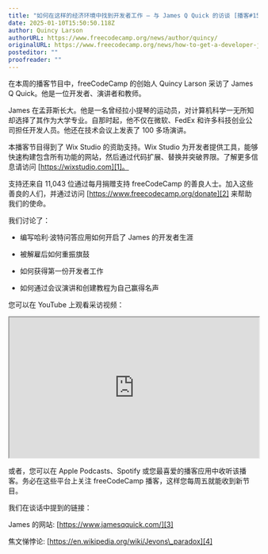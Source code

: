 ```yaml
---
title: "如何在这样的经济环境中找到开发者工作 – 与 James Q Quick 的访谈 [播客#153]"
date: 2025-01-10T15:50:50.118Z
author: Quincy Larson
authorURL: https://www.freecodecamp.org/news/author/quincy/
originalURL: https://www.freecodecamp.org/news/how-to-get-a-developer-job-even-in-this-economy-james-q-quick-podcast-153/
posteditor: ""
proofreader: ""
---
```


在本周的播客节目中，freeCodeCamp 的创始人 Quincy Larson 采访了 James Q Quick。他是一位开发者、演讲者和教师。

<!-- more -->

James 在孟菲斯长大。他是一名曾经拉小提琴的运动员，对计算机科学一无所知却选择了其作为大学专业。自那时起，他不仅在微软、FedEx 和许多科技创业公司担任开发人员。他还在技术会议上发表了 100 多场演讲。

本播客节目得到了 Wix Studio 的资助支持。Wix Studio 为开发者提供工具，能够快速构建包含所有功能的网站，然后通过代码扩展、替换并突破界限。了解更多信息请访问 [https://wixstudio.com][1]。

支持还来自 11,043 位通过每月捐赠支持 freeCodeCamp 的善良人士。加入这些善良的人们，并通过访问 [https://www.freecodecamp.org/donate][2] 来帮助我们的使命。

我们讨论了：

-   编写哈利·波特问答应用如何开启了 James 的开发者生涯
    
-   被解雇后如何重振旗鼓
    
-   如何获得第一份开发者工作
    
-   如何通过会议演讲和创建教程为自己赢得名声
    

您可以在 YouTube 上观看采访视频：

<iframe width="560" height="315" src="https://www.youtube.com/embed/a0bzf4h4jjg" style="aspect-ratio: 16 / 9; width: 100%; height: auto;" title="YouTube 视频播放器" allow="accelerometer; autoplay; clipboard-write; encrypted-media; gyroscope; picture-in-picture; web-share" referrerpolicy="strict-origin-when-cross-origin" allowfullscreen="" loading="lazy"></iframe>

或者，您可以在 Apple Podcasts、Spotify 或您最喜爱的播客应用中收听该播客。务必在这些平台上关注 freeCodeCamp 播客，这样您每周五就能收到新节目。

我们在谈话中提到的链接：

James 的网站: [https://www.jamesqquick.com/][3]

焦文悌悖论: [https://en.wikipedia.org/wiki/Jevons\_paradox][4]

[1]: https://wixstudio.com
[2]: https://www.freecodecamp.org/donate
[3]: https://www.jamesqquick.com/
[4]: https://en.wikipedia.org/wiki/Jevons_paradox

